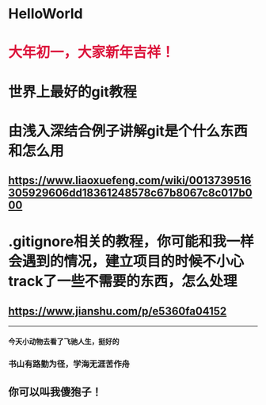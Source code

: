 # HelloWorld
# <font color=#DC143C>大年初一，大家新年吉祥！</font>

# 世界上最好的git教程
# 由浅入深结合例子讲解git是个什么东西和怎么用
## https://www.liaoxuefeng.com/wiki/0013739516305929606dd18361248578c67b8067c8c017b000
# .gitignore相关的教程，你可能和我一样会遇到的情况，建立项目的时候不小心track了一些不需要的东西，怎么处理
## https://www.jianshu.com/p/e5360fa04152
---
#### 今天小动物去看了飞驰人生，挺好的
### 书山有路勤为径，学海无涯苦作舟
## **你可以叫我傻狍子！**
